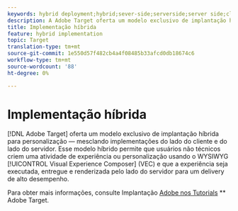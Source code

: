 ```yaml
---
keywords: hybrid deployment;hybrid;sever-side;serverside;server side;client-side;clientside;client side;hybrid implementation
description: A Adobe Target oferta um modelo exclusivo de implantação híbrida para personalização, mesclando implementações do lado do cliente e do lado do servidor.
title: Implementação híbrida
feature: hybrid implementation
topic: Target
translation-type: tm+mt
source-git-commit: 1e550d57f482cb4a4f08485b33afcd0db18674c6
workflow-type: tm+mt
source-wordcount: '88'
ht-degree: 0%

---
```



# Implementação híbrida

[!DNL Adobe Target] oferta um modelo exclusivo de implantação híbrida para personalização — mesclando implementações do lado do cliente e do lado do servidor. Esse modelo híbrido permite que usuários não técnicos criem uma atividade de experiência ou personalização usando o WYSIWYG [!UICONTROL Visual Experience Composer] (VEC) e que a experiência seja executada, entregue e renderizada pelo lado do servidor para um delivery de alto desempenho.

Para obter mais informações, consulte Implantação [Adobe nos Tutorials](https://docs.adobe.com/content/help/en/target-learn/tutorials/implementation/hybrid-deployment.html) ** Adobe Target.
